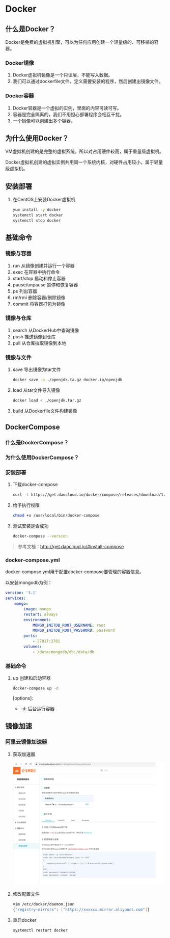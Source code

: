# Docker

## 什么是Docker？

Docker是免费的虚拟机引擎，可以为任何应用创建一个轻量级的、可移植的容器。

### Docker镜像

1. Docker虚拟机镜像是一个只读层，不能写入数据。
2. 我们可以通过dockerfile文件，定义需要安装的程序，然后创建出镜像文件。

### Docker容器

1. Docker容器是一个虚拟的实例，里面的内容可读可写。
2. 容器是完全隔离的，我们不用担心部署程序会相互干扰。
3. 一个镜像可以创建出多个容器。

## 为什么使用Docker？

VM虚拟机创建的是完整的虚拟系统，所以对占用硬件较高，属于重量级虚拟机。

Docker虚拟机创建的虚拟实例共用同一个系统内核，对硬件占用较小，属于轻量级虚拟机。

## 安装部署

1. 在CentOS上安装Docker虚拟机

   ```bash
   yum install -y docker
   systemctl start docker
   systemctl stop docker
   ```

## 基础命令

### 镜像与容器

1. run 从镜像创建并运行一个容器
2. exec 在容器中执行命令
3. start/stop 启动和停止容器
4. pause/unpause 暂停和恢复容器
5. ps 列出容器
6. rm/rmi 删除容器/删除镜像
7. commit 将容器打包为镜像

### 镜像与仓库

1. search 从DockerHub中查询镜像
2. push 推送镜像到仓库
3. pull 从仓库拉取镜像到本地

### 镜像与文件

1. save 导出镜像为tar文件

   ```bash
   docker save -o ./openjdk.ta.gz docker.io/openjdk
   ```

2. load 从tar文件导入镜像

   ```bash
   docker load < ./openjdk.tar.gz
   ```

3. build 从Dockerfile文件构建镜像

## DockerCompose

### 什么是DockerCompose？

### 为什么使用DockerCompose？

### 安装部署

1. 下载docker-compose

   ```bash
   curl -L https://get.daocloud.io/docker/compose/releases/download/1.26.2/docker-compose-`uname -s`-`uname -m` > /usr/local/bin/docker-compose
   ```

2. 给予执行权限

   ```bash
   chmod +x /usr/local/bin/docker-compose
   ```

3. 测试安装是否成功

   ```bash
   docker-compose --version
   ```

> 参考文档：http://get.daocloud.io/#install-compose

### docker-compose.yml

docker-compose.yml用于配置docker-compose要管理的容器信息。

以安装mongodb为例：

```yaml
version: '3.1'
services:
	mongo:
		image: mongo
    	restart: always
    	environment: 
			MONGO_INITDB_ROOT_USERNAME: root
        	MONGO_INITDB_ROOT_PASSWORD: password
    	ports:
			- 27017:2701
		volumes:
			- /data/mongodb/db:/data/db
```

### 基础命令

1. up 创建和启动容器

   ```bash
   docker-compose up -d
   ```

   [options]:

   - -d: 后台运行容器

## 镜像加速

### 阿里云镜像加速器

1. 获取加速器

   ![image-20200806140451588](../../images/docker/image-20200806140451588.png)

2. 修改配置文件

   ```bash
   vim /etc/docker/daemon.json
   {"registry-mirrors": ["https://xxxxxx.mirror.aliyuncs.com"]}
   ```

3. 重启docker

   ```bash
   systemctl restart docker
   ```

   

